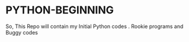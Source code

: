 # PYTHON-BEGINNING
So, This Repo will contain my Initial Python codes . Rookie programs and Buggy codes
